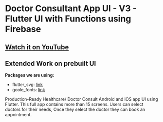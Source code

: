 # Doctor Consultant App UI - V3  - Flutter UI with Functions using Firebase

## [Watch it on YouTube](https://youtu.be/Lq5M1nmqcLU)
## Extended Work on prebuilt UI

**Packages we are using:**

- flutter_svg: [link](https://pub.dev/packages/flutter_svg)
- goole_fonts: [link](https://pub.dev/packages/google_fonts)


Production-Ready Healthcare/ Doctor Consult Android and iOS app UI using Flutter. This full app contains more than 15 screens. Users can select doctors for their needs, Once they select the doctor they can book an appointment. 
